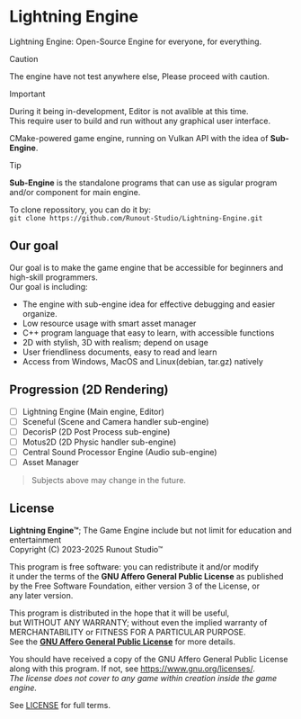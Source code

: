 # Lightning Engine
Lightning Engine: Open-Source Engine for everyone, for everything.

> [!CAUTION]
> The engine have not test anywhere else, Please proceed with caution.

> [!Important]
> During it being in-development, Editor is not avalible at this time.\
> This require user to build and run without any graphical user interface.

CMake-powered game engine, running on Vulkan API with the idea of **Sub-Engine**.

> [!TIP]
> **Sub-Engine** is the standalone programs that can use as sigular program and/or component for main engine.

To clone repossitory, you can do it by:\
``git clone https://github.com/Runout-Studio/Lightning-Engine.git``

## Our goal
Our goal is to make the game engine that be accessible for beginners and high-skill programmers.\
Our goal is including:
 - The engine with sub-engine idea for effective debugging and easier organize.
 - Low resource usage with smart asset manager
 - C++ program language that easy to learn, with accessible functions
 - 2D with stylish, 3D with realism; depend on usage
 - User friendliness documents, easy to read and learn
 - Access from Windows, MacOS and Linux(debian, tar.gz) natively

## Progression (2D Rendering)
- [ ] Lightning Engine (Main engine, Editor)
- [ ] Sceneful (Scene and Camera handler sub-engine)
- [ ] DecorisP (2D Post Process sub-engine)
- [ ] Motus2D (2D Physic handler sub-engine)
- [ ] Central Sound Processor Engine (Audio sub-engine)
- [ ] Asset Manager
> Subjects above may change in the future.

## License

**Lightning Engine™**; The Game Engine include but not limit for education and entertainment\
Copyright (C) 2023-2025  Runout Studio™

This program is free software: you can redistribute it and/or modify\
it under the terms of the **GNU Affero General Public License** as published\
by the Free Software Foundation, either version 3 of the License, or\
any later version.

This program is distributed in the hope that it will be useful,\
but WITHOUT ANY WARRANTY; without even the implied warranty of\
MERCHANTABILITY or FITNESS FOR A PARTICULAR PURPOSE.\
See the **[GNU Affero General Public License](https://www.gnu.org/licenses/agpl-3.0.html)** for more details.

You should have received a copy of the GNU Affero General Public License\
along with this program.  If not, see <https://www.gnu.org/licenses/>.\
*The license does not cover to any game within creation inside the game engine.*

See [LICENSE](LICENSE) for full terms.

